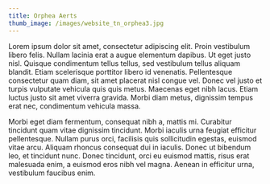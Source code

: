 ```yaml
---
title: Orphea Aerts
thumb_image: /images/website_tn_orphea3.jpg
---
```


Lorem ipsum dolor sit amet, consectetur adipiscing elit. Proin vestibulum libero felis. Nullam lacinia erat a augue elementum dapibus. Ut eget justo nisl. Quisque condimentum tellus tellus, sed vestibulum tellus aliquam blandit. Etiam scelerisque porttitor libero id venenatis. Pellentesque consectetur quam diam, sit amet placerat nisl congue vel. Donec vel justo et turpis vulputate vehicula quis quis metus. Maecenas eget nibh lacus. Etiam luctus justo sit amet viverra gravida. Morbi diam metus, dignissim tempus erat nec, condimentum vehicula massa.

Morbi eget diam fermentum, consequat nibh a, mattis mi. Curabitur tincidunt quam vitae dignissim tincidunt. Morbi iaculis urna feugiat efficitur pellentesque. Nullam purus orci, facilisis quis sollicitudin egestas, euismod vitae arcu. Aliquam rhoncus consequat dui in iaculis. Donec ut bibendum leo, et tincidunt nunc. Donec tincidunt, orci eu euismod mattis, risus erat malesuada enim, a euismod eros nibh vel magna. Aenean in efficitur urna, vestibulum faucibus enim.
